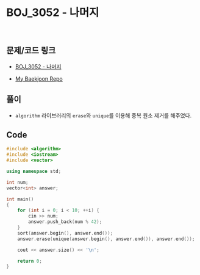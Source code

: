 # BOJ_3052 - 나머지

&nbsp;

## 문제/코드 링크

- [BOJ_3052 - 나머지](https://www.acmicpc.net/problem/3052)

- [My Baekjoon Repo](https://github.com/Meantint/Baekjoon)

## 풀이

- `algorithm` 라이브러리의 `erase`와 `unique`를 이용해 중복 원소 제거를 해주었다.

## Code

```cpp
#include <algorithm>
#include <iostream>
#include <vector>

using namespace std;

int num;
vector<int> answer;

int main()
{
    for (int i = 0; i < 10; ++i) {
        cin >> num;
        answer.push_back(num % 42);
    }
    sort(answer.begin(), answer.end());
    answer.erase(unique(answer.begin(), answer.end()), answer.end());

    cout << answer.size() << '\n';

    return 0;
}
```
